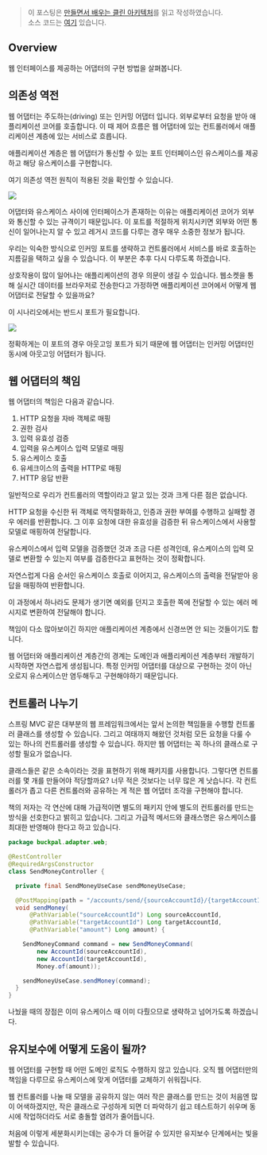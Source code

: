 > 이 포스팅은 [만들면서 배우는 클린 아키텍처](http://www.yes24.com/Product/Goods/105138479)를 읽고 작성하였습니다.  
> 소스 코드는 [여기](https://github.com/thombergs/buckpal.git) 있습니다.

## Overview

웹 인터페이스를 제공하는 어댑터의 구현 방법을 살펴봅니다.

## 의존성 역전

웹 어댑터는 주도하는(driving) 또는 인커밍 어댑터 입니다. 외부로부터 요청을 받아 애플리케이션 코어를 호출합니다. 이 때 제어 흐름은 웹 어댑터에 있는 컨트롤러에서 애플리케이션 계층에 있는 서비스로 흐릅니다.

애플리케이션 계층은 웹 어댑터가 통신할 수 있는 포트 인터페이스인 유스케이스를 제공하고 해당 유스케이스를 구현합니다.

여기 의존성 역전 원칙이 적용된 것을 확인할 수 있습니다.

![](http://www.plantuml.com/plantuml/proxy?src=https://raw.githubusercontent.com/lcalmsky/lcalmsky/master/docs/blog/hexagonal-architecture/05-01.puml)

어댑터와 유스케이스 사이에 인터페이스가 존재하는 이유는 애플리케이션 코어가 외부와 통신할 수 있는 규격이기 때문입니다. 이 포트를 적절하게 위치시키면 외부와 어떤 통신이 일어나는지 알 수 있고 레거시 코드를 다루는 경우 매우 소중한 정보가 됩니다.

우리는 익숙한 방식으로 인커밍 포트를 생략하고 컨트롤러에서 서비스를 바로 호출하는 지름길을 택하고 싶을 수 있습니다. 이 부분은 추후 다시 다루도록 하겠습니다.

상호작용이 많이 일어나는 애플리케이션의 경우 의문이 생길 수 있습니다. 웹소켓을 통해 실시간 데이터를 브라우저로 전송한다고 가정하면 애플리케이션 코어에서 어떻게 웹 어댑터로 전달할 수 있을까요?

이 시나리오에서는 반드시 포트가 필요합니다.

![](http://www.plantuml.com/plantuml/proxy?src=https://raw.githubusercontent.com/lcalmsky/lcalmsky/master/docs/blog/hexagonal-architecture/05-03.puml)

정확하게는 이 포트의 경우 아웃고잉 포트가 되기 때문에 웹 어댑터는 인커밍 어댑터인 동시에 아웃고잉 어댑터가 됩니다.

## 웹 어댑터의 책임

웹 어댑터의 책임은 다음과 같습니다.

1. HTTP 요청을 자바 객체로 매핑
2. 권한 검사
3. 입력 유효성 검증
4. 입력을 유스케이스 입력 모델로 매핑
5. 유스케이스 호출
6. 유세크이스의 출력을 HTTP로 매핑
7. HTTP 응답 반환

일반적으로 우리가 컨트롤러의 역할이라고 알고 있는 것과 크게 다른 점은 없습니다.

HTTP 요청을 수신한 뒤 객체로 역직렬화하고, 인증과 권한 부여를 수행하고 실패할 경우 에러를 반환합니다. 그 이후 요청에 대한 유효성을 검증한 뒤 유스케이스에서 사용할 모델로 매핑하여 전달합니다.

유스케이스에서 입력 모델을 검증했던 것과 조금 다른 성격인데, 유스케이스의 입력 모델로 변환할 수 있는지 여부를 검증한다고 표현하는 것이 정확합니다.

자연스럽게 다음 순서인 유스케이스 호출로 이어지고, 유스케이스의 출력을 전달받아 응답을 매핑하여 반환합니다.

이 과정에서 하나라도 문제가 생기면 예외를 던지고 호출한 쪽에 전달할 수 있는 에러 메시지로 변환하여 전달해야 합니다.

책임이 다소 많아보이긴 하지만 애플리케이션 계층에서 신경쓰면 안 되는 것들이기도 합니다.

웹 어댑터와 애플리케이션 계층간의 경계는 도메인과 애플리케이션 계층부터 개발하기 시작하면 자연스럽게 생성됩니다. 특정 인커밍 어댑터를 대상으로 구현하는 것이 아닌 오로지 유스케이스만 염두해두고 구현해야하기 때문입니다.

## 컨트롤러 나누기

스프링 MVC 같은 대부분의 웹 프레임워크에서는 앞서 논의한 책임들을 수행할 컨트롤러 클래스를 생성할 수 있습니다. 그리고 여태까지 해왔던 것처럼 모든 요청을 다룰 수 있는 하나의 컨트롤러를 생성할 수 있습니다. 하지만 웹 어댑터는 꼭 하나의 클래스로 구성할 필요가 없습니다.

클래스들은 같은 소속이라는 것을 표현하기 위해 패키지를 사용합니다. 그렇다면 컨트롤러를 몇 개를 만들어야 적당할까요? 너무 적은 것보다는 너무 많은 게 낫습니다. 각 컨트롤러가 좁고 다른 컨트롤러와 공유하는 게 적은 웹 어댑터 조각을 구현해야 합니다.

책의 저자는 각 연산에 대해 가급적이면 별도의 패키지 안에 별도의 컨트롤러를 만드는 방식을 선호한다고 밝히고 있습니다. 그리고 가급적 메서드와 클래스명은 유스케이스를 최대한 반영해야 한다고 하고 있습니다.

```java
package buckpal.adapter.web;

@RestController
@RequiredArgsConstructor
class SendMoneyController {

  private final SendMoneyUseCase sendMoneyUseCase;

  @PostMapping(path = "/accounts/send/{sourceAccountId}/{targetAccountId}/{amount}")
  void sendMoney(
      @PathVariable("sourceAccountId") Long sourceAccountId,
      @PathVariable("targetAccountId") Long targetAccountId,
      @PathVariable("amount") Long amount) {

    SendMoneyCommand command = new SendMoneyCommand(
        new AccountId(sourceAccountId),
        new AccountId(targetAccountId),
        Money.of(amount));

    sendMoneyUseCase.sendMoney(command);
  }
}
```

나눴을 때의 장점은 이미 유스케이스 때 이미 다뤘으므로 생략하고 넘어가도록 하겠습니다.

## 유지보수에 어떻게 도움이 될까?

웹 어댑터를 구현할 때 어떤 도메인 로직도 수행하지 않고 있습니다. 오직 웹 어댑터만의 책임을 다루므로 유스케이스에 맞게 어댑터를 교체하기 쉬워집니다.

웹 컨트롤러를 나눌 때 모델을 공유하지 않는 여러 작은 클래스를 만드는 것이 처음엔 많이 어색하겠지만, 작은 클래스로 구성하게 되면 더 파악하기 쉽고 테스트하기 쉬우며 동시에 작업하더라도 서로 충돌할 염려가 줄어듭니다.

처음에 이렇게 세분화시키는데는 공수가 더 들어갈 수 있지만 유지보수 단계에서는 빛을 발할 수 있습니다.